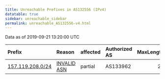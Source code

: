 ```yaml
---
title: Unreachable Prefixes in AS132556 (IPv4)
datatable: true
sidebar: unreachable_sidebar
permalink: unreachable_AS132556-v4.html
---
```


Data as of 2019-09-21 13:20:00 UTC


<div class="datatable-begin"></div>

| Prefix                                                     | Reason                                                                                                   | affected   | Authorized AS   |   MaxLength | Anchor                                       |   unreachable /24s |
|:-----------------------------------------------------------|:---------------------------------------------------------------------------------------------------------|:-----------|:----------------|------------:|:---------------------------------------------|-------------------:|
| [157.119.208.0/24](https://stat.ripe.net/157.119.208.0/24) | [INVALID ASN](https://rpki-validator.ripe.net/announcement-preview?asn=AS132556&prefix=157.119.208.0/24) | partial    | AS133962        |          22 | [APNIC](unreachable_APNIC_RPKI_Root-v4.html) |                  1 |

<div class="datatable-end"></div>